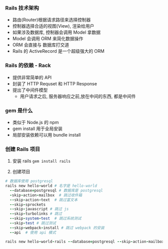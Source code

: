 ### Rails 技术架构

- 路由(Router)根据请求路径来选择控制器
- 控制器选择合适的视图(View), 渲染给用户
- 如果涉及数据库, 控制器会调用 Model 拿数据
- Model 会调用 ORM 来简化数据操作
- ORM 会直接与 数据库打交道
- Rails 的 ActiveRecord 是一个超级强大的 ORM

### Rails 的依赖 - Rack

- 提供非常简单的 API
- 封装了 HTTP Requset 和 HTTP Response
- 提出了中间件模型
  - 用户请求之后, 服务器响应之前,放在中间的东西, 都是中间件

### gem 是什么

- 类似于 Node.js 的 npm
- gem install 用于全局安装
- 局部安装依赖可以用 bundle install


### 创建 Rails 项目

1. 安装 rails `gem install rails`

2. 创建项目

```rb
# 数据库使用 postgresql
rails new hello-world # 名字是 hello-world
  --database=postgresql # 数据库是 postgresql
  -skip-action-mailbox  # 跳过收件箱
  --skip-action-text  # 跳过富文本
  --skip-sprockets
  --skip-javascript # 跳过 js 
  --skip-turbolinks # 跳过
  --skip-system-test  # 跳过系统测试
  --skip-test # 跳过测试
  --skip-webpack-install # 跳过 webpack 的安装
  --api  # 使用 api 模式

rails new hello-world-rails --database=postgresql --skip-action-mailbox --skip-action-text --skip-sprockets --skip-javascript --skip-turbolinks --skip-system-test --skip-test --api --skip-webpack-install
```